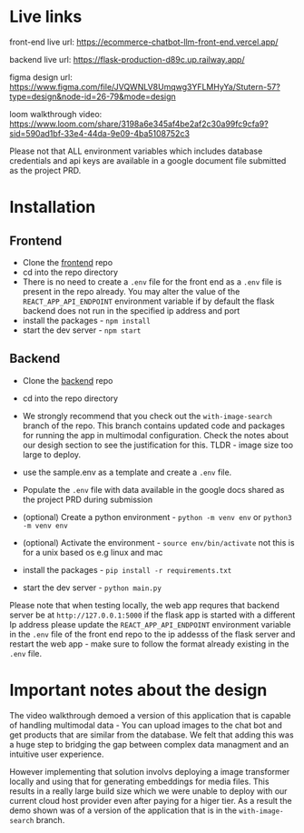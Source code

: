 # Live links

front-end live url: https://ecommerce-chatbot-llm-front-end.vercel.app/

backend live url: https://flask-production-d89c.up.railway.app/

figma design url: https://www.figma.com/file/JVQWNLV8Umqwg3YFLMHyYa/Stutern-57?type=design&node-id=26-79&mode=design

loom walkthrough video: https://www.loom.com/share/3198a6e345af4be2af2c30a99fc9cfa9?sid=590ad1bf-33e4-44da-9e09-4ba5108752c3

Please not that ALL environment variables which includes database credentials and api keys are available in a google document file submitted as the project PRD.

# Installation

## Frontend

- Clone the [frontend](https://github.com/Stutern-E-commerce-AI-Application/ecommerce_chatbot_llm_front_end) repo
- cd into the repo directory
- There is no need to create a `.env` file for the front end as a `.env` file is present in the repo already. You may alter the value of the `REACT_APP_API_ENDPOINT` environment variable if by default the flask backend does not run in the specified ip address and port
- install the packages - `npm install`
- start the dev server - `npm start`

## Backend

- Clone the [backend](https://github.com/Stutern-E-commerce-AI-Application/flask) repo
- cd into the repo directory
- We strongly recommend that you check out the `with-image-search` branch of the repo. This branch contains updated code and packages for running the app in multimodal configuration. Check the notes about our desigh section to see the justification for this. TLDR - image size too large to deploy.
- use the sample.env as a template and create a `.env` file.
- Populate the `.env` file with data available in the google docs shared as the project PRD during submission
- (optional) Create a python environment - `python -m venv env` or `python3 -m venv env`

- (optional) Activate the environment - `source env/bin/activate` not this is for a unix based os e.g linux and mac
- install the packages - `pip install -r requirements.txt`
- start the dev server - `python main.py`

Please note that when testing locally, the web app requres that backend server be at `http://127.0.0.1:5000` if the flask app is started with a different Ip address please update the `REACT_APP_API_ENDPOINT` environment variable in the `.env` file of the front end repo to the ip addesss of the flask server and restart the web app - make sure to follow the format already existing in the `.env` file.

# Important notes about the design

The video walkthrough demoed a version of this application that is capable of handling multimodal data - You can upload images to the chat bot and get products that are similar from the database. We felt that adding this was a huge step to bridging the gap between complex data managment and an intuitive user experience.

However implementing that solution involvs deploying a image transformer locally and using that for generating embeddings for media files. This results in a really large build size which we were unable to deploy with our current cloud host provider even after paying for a higer tier. As a result the demo shown was of a version of the application that is in the `with-image-search` branch.
